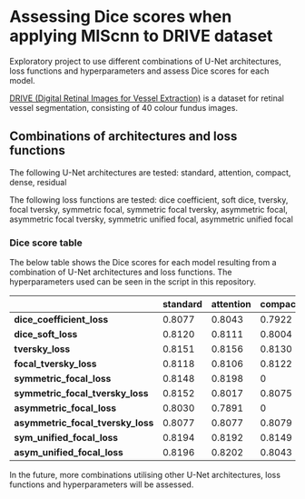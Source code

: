 # Assessing Dice scores when applying MIScnn to DRIVE dataset

Exploratory project to use different combinations of U-Net architectures, loss functions and hyperparameters and assess Dice scores for each model.

[DRIVE (Digital Retinal Images for Vessel Extraction)](https://drive.grand-challenge.org/) is a dataset for retinal vessel segmentation, consisting of 40 colour fundus images.

## Combinations of architectures and loss functions

The following U-Net architectures are tested: standard, attention, compact, dense, residual

The following loss functions are tested: dice coefficient, soft dice, tversky, focal tversky, symmetric focal, symmetric focal tversky, asymmetric focal, asymmetric focal tversky, symmetric unified focal, asymmetric unified focal

### Dice score table

The below table shows the Dice scores for each model resulting from a combination of U-Net architectures and loss functions. The hyperparameters used can be seen in the script in this repository.

| |standard|attention|compact|dense|residual|
|---|---|---|---|---|---|
|**dice_coefficient_loss**|0.8077|0.8043|0.7922|0.7960|0.7893|
|**dice_soft_loss**|0.8120|0.8111|0.8004|0.8112|0.8122|
|**tversky_loss**|0.8151|0.8156|0.8130|0.8112|0.8037|
|**focal_tversky_loss**|0.8118|0.8106|0.8122|0.8102|0.8113|
|**symmetric_focal_loss**|0.8148|0.8198|0|0|0|
|**symmetric_focal_tversky_loss**|0.8152|0.8017|0.8075|0.8054|0.8072|
|**asymmetric_focal_loss**|0.8030|0.7891|0|0|0|
|**asymmetric_focal_tversky_loss**|0.8077|0.8077|0.8079|0.8100|0.8052|
|**sym_unified_focal_loss**|0.8194|0.8192|0.8149|0.8048|0.8112|
|**asym_unified_focal_loss**|0.8196|0.8202|0.8043|0.7900|0.8068|

In the future, more combinations utilising other U-Net architectures, loss functions and hyperparameters will be assessed.
